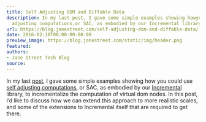 ```yaml
---
title: Self Adjusting DOM and Diffable Data
description: In my last post, I gave some simple examples showing howyou could useself
  adjusting computations,or SAC, as embodied by our Incremental library, toincrementa...
url: https://blog.janestreet.com/self-adjusting-dom-and-diffable-data/
date: 2016-02-10T00:00:00-00:00
preview_image: https://blog.janestreet.com/static/img/header.png
featured:
authors:
- Jane Street Tech Blog
source:
---
```


<p>In my last <a href="https://blog.janestreet.com/self-adjusting-dom/">post</a>, I gave some simple examples showing how
you could use
<a href="http://www.umut-acar.org/self-adjusting-computation">self adjusting computations</a>,
or SAC, as embodied by our <a href="https://blog.janestreet.com/introducing-incremental/">Incremental</a> library, to
incrementalize the computation of virtual dom nodes. In this post, I&rsquo;d like to
discuss how we can extend this approach to more realistic scales, and some of
the extensions to Incremental itself that are required to get there.</p>


